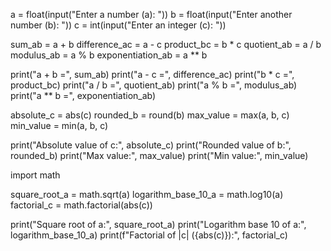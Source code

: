 a = float(input("Enter a number (a): "))
b = float(input("Enter another number (b): "))
c = int(input("Enter an integer (c): "))

sum_ab = a + b
difference_ac = a - c
product_bc = b * c
quotient_ab = a / b
modulus_ab = a % b
exponentiation_ab = a ** b

print("a + b =", sum_ab)
print("a - c =", difference_ac)
print("b * c =", product_bc)
print("a / b =", quotient_ab)
print("a % b =", modulus_ab)
print("a ** b =", exponentiation_ab)

absolute_c = abs(c)
rounded_b = round(b)
max_value = max(a, b, c)
min_value = min(a, b, c)

print("Absolute value of c:", absolute_c)
print("Rounded value of b:", rounded_b)
print("Max value:", max_value)
print("Min value:", min_value)

import math

square_root_a = math.sqrt(a)
logarithm_base_10_a = math.log10(a)
factorial_c = math.factorial(abs(c))

print("Square root of a:", square_root_a)
print("Logarithm base 10 of a:", logarithm_base_10_a)
print(f"Factorial of |c| ({abs(c)}):", factorial_c)


<!---
chsheng17/chsheng17 is a ✨ special ✨ repository because its `README.md` (this file) appears on your GitHub profile.
You can click the Preview link to take a look at your changes.
--->
